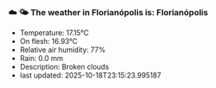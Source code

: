 ### ☁️ 🌤️  The weather in Florianópolis is: Florianópolis

- Temperature: 17.15°C
- On flesh: 16.93°C
- Relative air humidity: 77%
- Rain: 0.0 mm
- Description: Broken clouds
- last updated: 2025-10-18T23:15:23.995187
